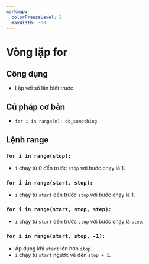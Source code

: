 ```yaml
---
markmap:
  colorFreezeLevel: 2
  maxWidth: 300
---
```


# Vòng lặp for

## Công dụng

- Lặp với số lần biết trước.

## Cú pháp cơ bản

- `for i in range(n): do_something`

## Lệnh range

### `for i in range(stop):`

- `i` chạy từ 0 đến trước `stop` với bước chạy là 1.

### `for i in range(start, stop):`

- `i` chạy từ `start` đến trước `stop` với bước chạy là 1.

### `for i in range(start, stop, step):`

- `i` chạy từ `start` đến trước `stop` với bước chạy là `step`.

### `for i in range(start, stop, -1):`

- Áp dụng khi `start` lớn hơn `stop`.
- `i` chạy từ `start` ngược về đến `stop + 1`.